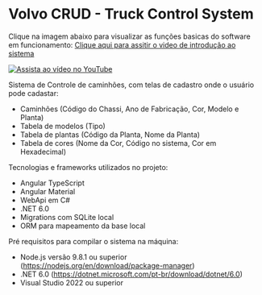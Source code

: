 # Volvo CRUD - Truck Control System

Clique na imagem abaixo para visualizar as funções basicas do software em funcionamento: [Clique aqui para assitir o video de introdução ao sistema](https://youtu.be/B5Gc1P2i3Ug)

[![Assista ao vídeo no YouTube](https://img.youtube.com/vi/B5Gc1P2i3Ug/0.jpg)](https://youtu.be/B5Gc1P2i3Ug)


Sistema de Controle de caminhões, com telas de cadastro onde o usuário pode cadastar:
  * Caminhões (Código do Chassi, Ano de Fabricação, Cor, Modelo e Planta)
  * Tabela de modelos (Tipo)
  * Tabela de plantas (Código da Planta, Nome da Planta)
  * Tabela de cores (Nome da Cor, Código no sistema, Cor em Hexadecimal)

Tecnologias e frameworks utilizados no projeto:
  * Angular TypeScript
  * Angular Material
  * WebApi em C#
  * .NET 6.0
  * Migrations com SQLite local
  * ORM para mapeamento da base local

Pré requisitos para compilar o sistema na máquina:
  * Node.js versão 9.8.1 ou superior (https://nodejs.org/en/download/package-manager)
  * .NET 6.0 (https://dotnet.microsoft.com/pt-br/download/dotnet/6.0)
  * Visual Studio 2022 ou superior

